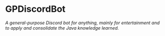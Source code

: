 # GPDiscordBot

_A general-purpose Discord bot for anything, mainly for entertainment and to apply and consolidate
the Java knowledge learned._